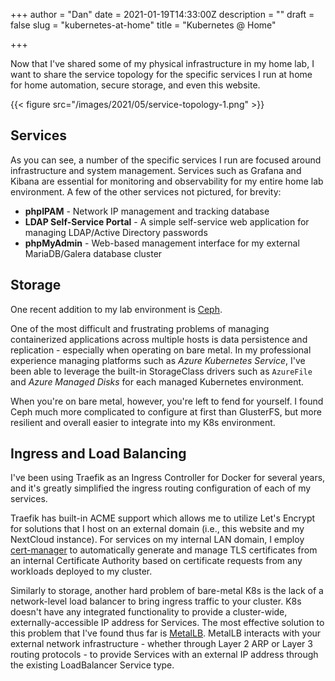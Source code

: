 +++
author = "Dan"
date = 2021-01-19T14:33:00Z
description = ""
draft = false
slug = "kubernetes-at-home"
title = "Kubernetes @ Home"

+++


Now that I've shared some of my physical infrastructure in my home lab, I want to share the service topology for the specific services I run at home for home automation, secure storage, and even this website.

{{< figure src="/images/2021/05/service-topology-1.png" >}}

## Services

As you can see, a number of the specific services I run are focused around infrastructure and system management.  Services such as Grafana and Kibana are essential for monitoring and observability for my entire home lab environment.  A few of the other services not pictured, for brevity:
* **phpIPAM** - Network IP management and tracking database
* **LDAP Self-Service Portal** - A simple self-service web application for managing LDAP/Active Directory passwords
* **phpMyAdmin** - Web-based management interface for my external MariaDB/Galera database cluster

## Storage
One recent addition to my lab environment is [Ceph](https://ceph.io/).

One of the most difficult and frustrating problems of managing containerized applications across multiple hosts is data persistence and replication - especially when operating on bare metal.  In my professional experience managing platforms such as *Azure Kubernetes Service*, I've been able to leverage the built-in StorageClass drivers such as `AzureFile` and *Azure Managed Disks* for each managed Kubernetes environment.

When you're on bare metal, however, you're left to fend for yourself.  I found Ceph much more complicated to configure at first than GlusterFS, but more resilient and overall easier to integrate into my K8s environment.

## Ingress and Load Balancing

I've been using Traefik as an Ingress Controller for Docker for several years, and it's greatly simplified the ingress routing configuration of each of my services.

Traefik has built-in ACME support which allows me to utilize Let's Encrypt for solutions that I host on an external domain (i.e., this website and my NextCloud instance).  For services on my internal LAN domain, I employ [cert-manager](https://cert-manager.io/) to automatically generate and manage TLS certificates from an internal Certificate Authority based on certificate requests from any workloads deployed to my cluster.

Similarly to storage, another hard problem of bare-metal K8s is the lack of a network-level load balancer to bring ingress traffic to your cluster.  K8s doesn't have any integrated functionality to provide a cluster-wide, externally-accessible IP address for Services.  The most effective solution to this problem that I've found thus far is [MetalLB](https://metallb.universe.tf/).  MetalLB interacts with your external network infrastructure - whether through Layer 2 ARP or Layer 3 routing protocols - to provide Services with an external IP address through the existing LoadBalancer Service type.



